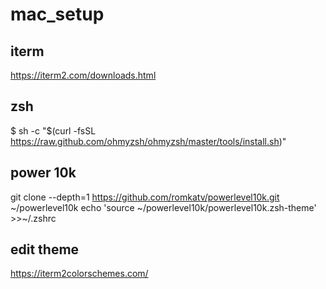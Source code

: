 # mac_setup

## iterm
https://iterm2.com/downloads.html

## zsh
$ sh -c "$(curl -fsSL https://raw.github.com/ohmyzsh/ohmyzsh/master/tools/install.sh)"
## power 10k
git clone --depth=1 https://github.com/romkatv/powerlevel10k.git ~/powerlevel10k
echo 'source ~/powerlevel10k/powerlevel10k.zsh-theme' >>~/.zshrc

## edit theme
https://iterm2colorschemes.com/
